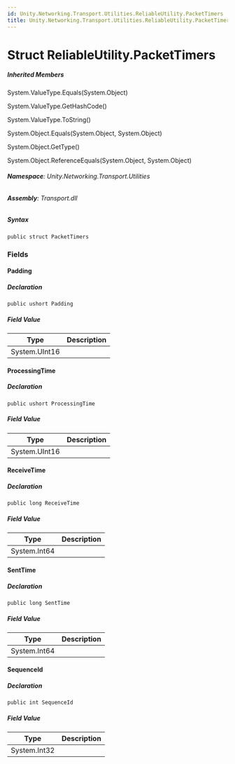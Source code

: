 ```yaml
---
id: Unity.Networking.Transport.Utilities.ReliableUtility.PacketTimers
title: Unity.Networking.Transport.Utilities.ReliableUtility.PacketTimers
---
```



# Struct ReliableUtility.PacketTimers







##### Inherited Members



System.ValueType.Equals(System.Object)





System.ValueType.GetHashCode()





System.ValueType.ToString()





System.Object.Equals(System.Object, System.Object)





System.Object.GetType()





System.Object.ReferenceEquals(System.Object, System.Object)





###### **Namespace**: Unity.Networking.Transport.Utilities

###### **Assembly**: Transport.dll

##### Syntax


``` lang-csharp
public struct PacketTimers
```



### Fields

#### Padding







##### Declaration


``` lang-csharp
public ushort Padding
```



##### Field Value

| Type          | Description |
|---------------|-------------|
| System.UInt16 |             |

#### ProcessingTime







##### Declaration


``` lang-csharp
public ushort ProcessingTime
```



##### Field Value

| Type          | Description |
|---------------|-------------|
| System.UInt16 |             |

#### ReceiveTime







##### Declaration


``` lang-csharp
public long ReceiveTime
```



##### Field Value

| Type         | Description |
|--------------|-------------|
| System.Int64 |             |

#### SentTime







##### Declaration


``` lang-csharp
public long SentTime
```



##### Field Value

| Type         | Description |
|--------------|-------------|
| System.Int64 |             |

#### SequenceId







##### Declaration


``` lang-csharp
public int SequenceId
```



##### Field Value

| Type         | Description |
|--------------|-------------|
| System.Int32 |             |




